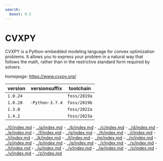 ```yaml
---
search:
  boost: 0.5
---
```

# CVXPY

CVXPY is a Python-embedded modeling language for convex optimization problems.  It allows you to express your problem in a natural way that follows the math,  rather than in the restrictive standard form required by solvers.

*homepage*: <https://www.cvxpy.org/>

version | versionsuffix | toolchain
--------|---------------|----------
``1.0.24`` |  | ``foss/2019a``
``1.0.28`` | ``-Python-3.7.4`` | ``foss/2019b``
``1.3.0`` |  | ``foss/2022a``
``1.4.2`` |  | ``foss/2023a``

[../0/index.md](0) - [../a/index.md](a) - [../b/index.md](b) - [../c/index.md](c) - [../d/index.md](d) - [../e/index.md](e) - [../f/index.md](f) - [../g/index.md](g) - [../h/index.md](h) - [../i/index.md](i) - [../j/index.md](j) - [../k/index.md](k) - [../l/index.md](l) - [../m/index.md](m) - [../n/index.md](n) - [../o/index.md](o) - [../p/index.md](p) - [../q/index.md](q) - [../r/index.md](r) - [../s/index.md](s) - [../t/index.md](t) - [../u/index.md](u) - [../v/index.md](v) - [../w/index.md](w) - [../x/index.md](x) - [../y/index.md](y) - [../z/index.md](z)

